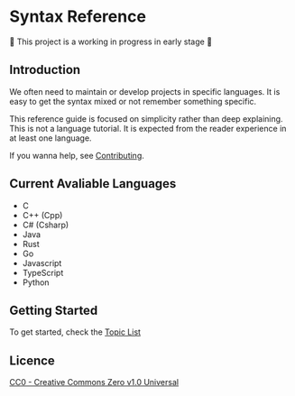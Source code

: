 # Syntax Reference

:construction: This project is a working in progress in early stage :construction:

## Introduction

We often need to maintain or develop projects in specific languages. It is easy to get the syntax mixed or not remember something specific.

This reference guide is focused on simplicity rather than deep explaining. This is not a language tutorial. It is expected from the reader experience in at least one language.

If you wanna help, see [Contributing](CONTRIBUTING.md).

## Current Avaliable Languages

- C
- C++ (Cpp)
- C# (Csharp)
- Java
- Rust
- Go
- Javascript
- TypeScript
- Python

## Getting Started

To get started, check the [Topic List](programming-languages/README.md)

## Licence

[CC0 - Creative Commons Zero v1.0 Universal](https://choosealicense.com/licenses/cc0-1.0/)
